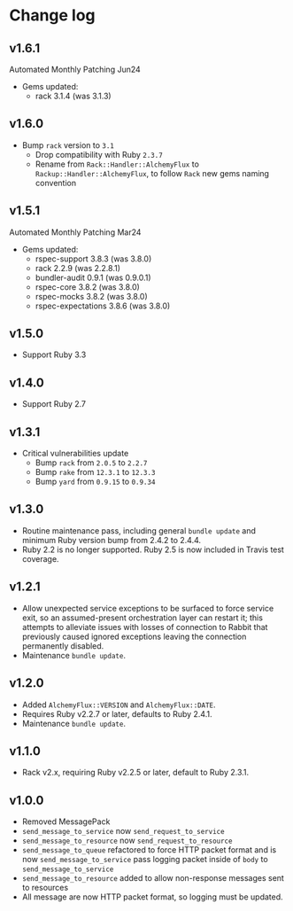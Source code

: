 # Change log

## v1.6.1

Automated Monthly Patching Jun24
- Gems updated:
  - rack 3.1.4 (was 3.1.3)

## v1.6.0

- Bump `rack` version to `3.1`
  - Drop compatibility with Ruby `2.3.7`
  - Rename from `Rack::Handler::AlchemyFlux` to `Rackup::Handler::AlchemyFlux`, to follow `Rack` new gems naming convention

## v1.5.1

Automated Monthly Patching Mar24
- Gems updated:
  - rspec-support 3.8.3 (was 3.8.0)
  - rack 2.2.9 (was 2.2.8.1)
  - bundler-audit 0.9.1 (was 0.9.0.1)
  - rspec-core 3.8.2 (was 3.8.0)
  - rspec-mocks 3.8.2 (was 3.8.0)
  - rspec-expectations 3.8.6 (was 3.8.0)

## v1.5.0

- Support Ruby 3.3

## v1.4.0

- Support Ruby 2.7

## v1.3.1

- Critical vulnerabilities update
  - Bump `rack` from `2.0.5` to `2.2.7`
  - Bump `rake` from `12.3.1` to `12.3.3`
  - Bump `yard` from `0.9.15` to `0.9.34`

## v1.3.0

- Routine maintenance pass, including general `bundle update` and minimum Ruby version bump from 2.4.2 to 2.4.4.
- Ruby 2.2 is no longer supported. Ruby 2.5 is now included in Travis test coverage.

## v1.2.1

- Allow unexpected service exceptions to be surfaced to force service exit, so an assumed-present orchestration layer can restart it; this attempts to alleviate issues with losses of connection to Rabbit that previously caused ignored exceptions leaving the connection permanently disabled.
- Maintenance `bundle update`.

## v1.2.0

- Added `AlchemyFlux::VERSION` and `AlchemyFlux::DATE`.
- Requires Ruby v2.2.7 or later, defaults to Ruby 2.4.1.
- Maintenance `bundle update`.

## v1.1.0

- Rack v2.x, requiring Ruby v2.2.5 or later, default to Ruby 2.3.1.

## v1.0.0

- Removed MessagePack
- `send_message_to_service` now `send_request_to_service`
- `send_message_to_resource` now `send_request_to_resource`
- `send_message_to_queue` refactored to force HTTP packet format and is now `send_message_to_service` pass logging packet inside of `body` to `send_message_to_service`
- `send_message_to_resource` added to allow non-response messages sent to resources
- All message are now HTTP packet format, so logging must be updated.
